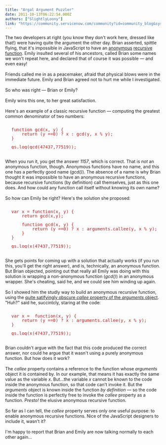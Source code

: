 ```yaml
---
title: "Argal Argument Puzzler"
date: 2011-10-13T06:22:54.000Z
authors: ["SlightlyLoony"]
link: "https://community.servicenow.com/community?id=community_blog&sys_id=8e4d2229dbd0dbc01dcaf3231f9619cc"
---
```

<p><span class="asset-asset_lightbox-Small asset-align-right"><a href="/files/SlightlyLoony/arguing2.jpg" rel="lightbox"><img rel="lightbox" src="http://community.service-now.com/files/imagecache/Small/SlightlyLoony/arguing2.jpg" alt="" title="" class="imagecache imagecache-Small" /></a></span>The two developers at right (you know they don't work here, dressed like that!) were having quite the argument the other day. Brian asserted, spittle flying, that it's impossible in JavaScript to have an <a title=".wikipedia.org/wiki/Anonymous_function" href="http://en.wikipedia.org/wiki/Anonymous_function">anonymous</a> <a title=".wikipedia.org/wiki/Recursion_%28computer_science%29" href="http://en.wikipedia.org/wiki/Recursion_%28computer_science%29">recursive function</a>. Emily insulted several of his ancestors, called Brian some names we won't repeat here, and declared that of course it was possible — and even easy!<br /><br />Friends called me in as a peacemaker, afraid that physical blows were in the immediate future. Emily and Brian agreed not to hurt me while I investigated.<br /><br />So who was right — Brian or Emily?<br /><!--break--><br />Emily wins this one, to her great satisfaction.<br /><br />Here's an example of a classic recursive function — computing the greatest common denominator of two numbers:<br /><pre style="margin-left:20px;line-height:1;color:FireBrick;"><br />function gcd(x, y) {<br />    return (y ==0) ? x : gcd(y, x % y);<br />}<br /><br />gs.log(gcd(47437,77519));<br /></pre><br />When you run it, you get the answer <i>1157</i>, which is correct. That is <i>not</i> an anonymous function, though. Anonymous functions have no name, and this one has a perfectly good name (<i>gcd()</i>). The absence of a name is why Brian thought it was impossible to have an anonymous recursive functions, because recursive functions (by definition) call themselves, just as this one does. And how could any function call itself without knowing its own name?<br /><br />So how can Emily be right? Here's the solution she proposed:<br /><pre style="margin-left:20px;line-height:1;color:FireBrick;"><br />var x = function(x, y) {<br />    return gcd(x,y);<br /><br />    function gcd(x, y) {<br />        return (y ==0) ? x : arguments.callee(y, x % y);<br />    }<br />}<br /><br />gs.log(x(47437,77519));<br /></pre><br />She gets points for coming up with a solution that actually works (if you run this, you'll get the right answer), and is, technically, an anonymous function. But Brian objected, pointing out that really all Emily was doing with this solution is wrapping a non-anonymous function (<i>gcd()</i>) in an anonymous wrapper. She's cheating, said he, and we could see him winding up again.<br /><br />So I showed him the studly way to build an anonymous recursive function, using the <a href="https://developer.mozilla.org/en/JavaScript/Reference/Functions_and_function_scope/arguments">quite satifyingly obscure <i>callee</i> property of the <i>arguments</i> object</a>. "Huh?" said he, succintcly, staring at the code:<br /><pre style="margin-left:20px;line-height:1;color:FireBrick;"><br />var x =  function(x, y) {<br />    return (y ==0) ? x : arguments.callee(y, x % y);<br />}<br /><br />gs.log(x(47437,77519));<br /></pre><br />Brian couldn't argue with the fact that this code produced the correct answer, nor could he argue that it wasn't using a purely anonymous function. But how does it work?<br /><br />The <i>callee</i> property contains a reference to the function whose <i>arguments</i> object it is contained by. In our example, that means it has exactly the same value as the variable <i>x</i>. But...the variable <i>x</i> cannot be known to the code inside the anonymous function, so that code can't invoke it. But the <i>arguments</i> object is known inside the function <i>by definition</i> — so the code inside the function is perfectly free to invoke the <i>callee</i> property as a function. <i>Presto!</i> the elusive anonymous recursive function.<br /><br />So far as I can tell, the <i>callee</i> property serves only one useful purpose: to enable anonymous recursive functions. Nice of the JavaScript designers to include it, wasn't it?<br /><br />I'm happy to report that Brian and Emily are now talking normally to each other again...</p>